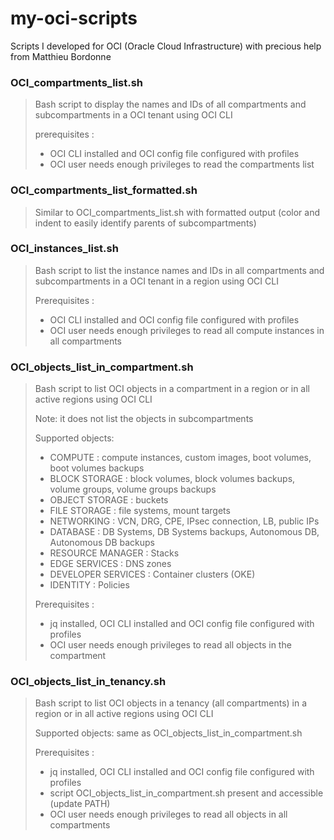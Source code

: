 # my-oci-scripts
Scripts I developed for OCI (Oracle Cloud Infrastructure) with precious help from Matthieu Bordonne

### OCI_compartments_list.sh

> Bash script to display the names and IDs of all compartments and subcompartments in a OCI tenant using OCI CLI
>
> prerequisites :
> - OCI CLI installed and OCI config file configured with profiles
> - OCI user needs enough privileges to read the compartments list

### OCI_compartments_list_formatted.sh

> Similar to OCI_compartments_list.sh with formatted output
> (color and indent to easily identify parents of subcompartments)

### OCI_instances_list.sh

> Bash script to list the instance names and IDs in all compartments and subcompartments in a OCI tenant in a region using OCI CLI
>
> Prerequisites :
> - OCI CLI installed and OCI config file configured with profiles
> - OCI user needs enough privileges to read all compute instances in all compartments

### OCI_objects_list_in_compartment.sh

> Bash script to list OCI objects in a compartment in a region or in all active regions using OCI CLI
>
> Note: it does not list the objects in subcompartments
>
> Supported objects:
> - COMPUTE            : compute instances, custom images, boot volumes, boot volumes backups
> - BLOCK STORAGE      : block volumes, block volumes backups, volume groups, volume groups backups
> - OBJECT STORAGE     : buckets
> - FILE STORAGE       : file systems, mount targets
> - NETWORKING         : VCN, DRG, CPE, IPsec connection, LB, public IPs
> - DATABASE           : DB Systems, DB Systems backups, Autonomous DB, Autonomous DB backups
> - RESOURCE MANAGER   : Stacks
> - EDGE SERVICES      : DNS zones
> - DEVELOPER SERVICES : Container clusters (OKE)
> - IDENTITY           : Policies
>
> Prerequisites :
> - jq installed, OCI CLI installed and OCI config file configured with profiles
> - OCI user needs enough privileges to read all objects in the compartment

### OCI_objects_list_in_tenancy.sh

> Bash script to list OCI objects in a tenancy (all compartments) in a region or in all active regions using OCI CLI
>
> Supported objects: same as OCI_objects_list_in_compartment.sh
>
> Prerequisites :
> - jq installed, OCI CLI installed and OCI config file configured with profiles
> - script OCI_objects_list_in_compartment.sh present and accessible (update PATH)
> - OCI user needs enough privileges to read all objects in all compartments
